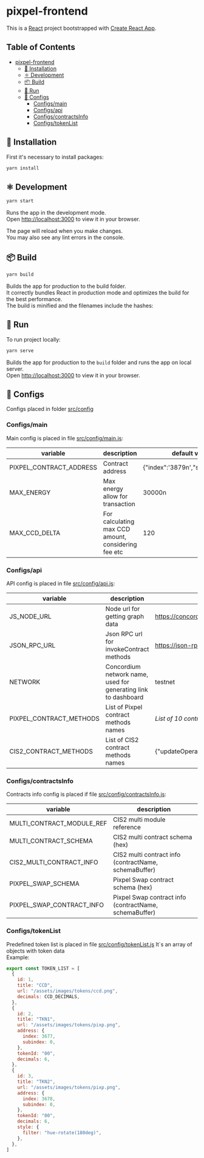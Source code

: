 # pixpel-frontend

This is a [React](https://reactjs.org/) project bootstrapped with [Create React App](https://github.com/facebook/create-react-app).

## Table of Contents
- [pixpel-frontend](#pixpel-frontend)
    * [🧶 Installation](#-installation)
    * [⚛ Development](#-development)
    * [📦 Build](#-development)
    * [🚀 Run](#-run)
    * [🧰 Configs](#-configs)
      * [Configs/main](#configsmain)
      * [Configs/api](#configsapi)
      * [Configs/contractsInfo](#configscontractsinfo)
      * [Configs/tokenList](#configstokenlist)

## 🧶 Installation

First it's necessary to install packages:

```bash
yarn install
```

## ⚛ Development
```bash
yarn start
```

Runs the app in the development mode.\
Open [http://localhost:3000](http://localhost:3000) to view it in your browser.

The page will reload when you make changes.\
You may also see any lint errors in the console.

## 📦 Build
```bash
yarn build
```

Builds the app for production to the build folder.\
It correctly bundles React in production mode and optimizes the build for the best performance.\
The build is minified and the filenames include the hashes:

## 🚀 Run

To run project locally:

```bash
yarn serve
```

Builds the app for production to the `build` folder and runs the app on local server.\
Open [http://localhost:3000](http://localhost:3000) to view it in your browser.


## 🧰 Configs
Configs placed in folder [src/config](src/config)
### Configs/main
Main config is placed in file [src/config/main.js](src/config/main.js):

| variable                	| description                                         	| default value                     	|
|-------------------------	|-----------------------------------------------------	|-----------------------------------	|
| PIXPEL_CONTRACT_ADDRESS 	| Contract address                                    	| {"index":'3879n',"subindex":'0n'} 	|
| MAX_ENERGY              	| Max energy allow for transaction                    	| 30000n                            	|
| MAX_CCD_DELTA           	| For calculating max CCD amount, considering fee etc 	| 120                               	|

### Configs/api
API config is placed in file [src/config/api.js](src/config/api.js):

| variable                	| description                                                    	| default value                                               	|
|-------------------------	|----------------------------------------------------------------	|-------------------------------------------------------------	|
| JS_NODE_URL             	| Node url for getting graph data                                	| https://concordium-servernode.dev-site.space                	|
| JSON_RPC_URL            	| Json RPC url for invokeContract methods                        	| https://json-rpc-proxy-0.dev-site.space                     	|
| NETWORK                 	| Concordium network name, used for generating link to dashboard 	| testnet                                                     	|
| PIXPEL_CONTRACT_METHODS 	| List of Pixpel contract methods names                          	| *List of 10 contract methods*                               	|
| CIS2_CONTRACT_METHODS   	| List of CIS2 contract methods names                            	| {"updateOperator":"updateOperator","balanceOf":"balanceOf"} 	|

### Configs/contractsInfo
Contracts info config is placed if file [src/config/contractsInfo.js](src/config/contractsInfo.js):

| variable                  	| description                                            	|
|---------------------------	|--------------------------------------------------------	|
| MULTI_CONTRACT_MODULE_REF 	| CIS2 multi module reference                            	|
| MULTI_CONTRACT_SCHEMA     	| CIS2 multi contract schema (hex)                       	|
| CIS2_MULTI_CONTRACT_INFO  	| CIS2 multi contract info (contractName, schemaBuffer)  	|
| PIXPEL_SWAP_SCHEMA        	| Pixpel Swap contract schema (hex)                      	|
| PIXPEL_SWAP_CONTRACT_INFO 	| Pixpel Swap contract info (contractName, schemaBuffer) 	|

### Configs/tokenList
Predefined token list is placed in file [src/config/tokenList.js](src/config/tokenList.js)
It`s an array of objects with token data  
Example:
```js
export const TOKEN_LIST = [
  {
    id: 1,
    title: "CCD",
    url: "/assets/images/tokens/ccd.png",
    decimals: CCD_DECIMALS,
  },
  {
    id: 2,
    title: "TKN1",
    url: "/assets/images/tokens/pixp.png",
    address: {
      index: 3677,
      subindex: 0,
    },
    tokenId: "00",
    decimals: 6,
  },
  {
    id: 3,
    title: "TKN2",
    url: "/assets/images/tokens/pixp.png",
    address: {
      index: 3678,
      subindex: 0,
    },
    tokenId: "00",
    decimals: 6,
    style: {
      filter: "hue-rotate(180deg)",
    },
  },
]
```